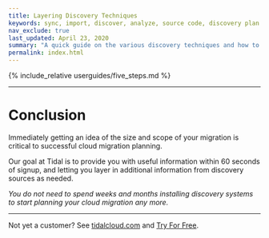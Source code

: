 ```yaml
---
title: Layering Discovery Techniques
keywords: sync, import, discover, analyze, source code, discovery plan
nav_exclude: true
last_updated: April 23, 2020
summary: "A quick guide on the various discovery techniques and how to layer them together to quickly and accurately discover your environment"
permalink: index.html
---
```


{% include_relative userguides/five_steps.md %}

---

# Conclusion

Immediately getting an idea of the size and scope of your migration is critical
to successful cloud migration planning.

Our goal at Tidal is to provide you with useful information within
60 seconds of signup, and letting you layer in additional information from
discovery sources as needed.

_You do not need to spend weeks and months installing discovery systems to
start planning your cloud migration any more._

---

Not yet a customer?  See [tidalcloud.com](https://tidalcloud.com) and
[Try For Free](https://get.tidal.cloud).
